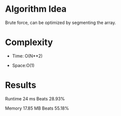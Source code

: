 # Algorithm Idea

Brute force, can be optimized by segmenting the array.

# Complexity

- Time: O(N**2)

- Space:O(1)

# Results

Runtime
24
ms
Beats
28.93%

Memory
17.85
MB
Beats
55.18%
